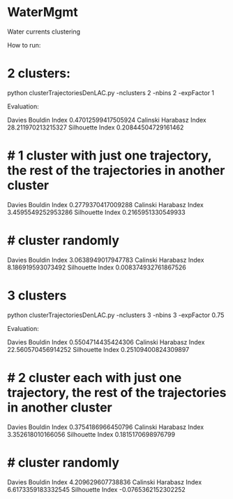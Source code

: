 # WaterMgmt
Water currents clustering

How to run:

# 2 clusters:

python clusterTrajectoriesDenLAC.py -nclusters 2 -nbins 2 -expFactor 1

Evaluation:

Davies Bouldin Index 0.47012599417505924
Calinski Harabasz Index 28.211970213215327
Silhouette Index 0.20844504729161462

# # 1 cluster with just one trajectory, the rest of the trajectories in another cluster

Davies Bouldin Index 0.2779370417009288
Calinski Harabasz Index 3.4595549252953286
Silhouette Index 0.2165951330549933

# # cluster randomly

Davies Bouldin Index 3.0638949017947783
Calinski Harabasz Index 8.186919593073492
Silhouette Index 0.008374932761867526

# 3 clusters

python clusterTrajectoriesDenLAC.py -nclusters 3 -nbins 3 -expFactor 0.75

Evaluation:

Davies Bouldin Index 0.5504714435424306
Calinski Harabasz Index 22.560570456914252
Silhouette Index 0.25109400824309897

# # 2 cluster each with just one trajectory, the rest of the trajectories in another cluster

Davies Bouldin Index 0.3754186966450796
Calinski Harabasz Index 3.352618010166056
Silhouette Index 0.1815170698976799

# # cluster randomly

Davies Bouldin Index 4.209629607738836
Calinski Harabasz Index 6.6173359183332545
Silhouette Index -0.0765362152302252